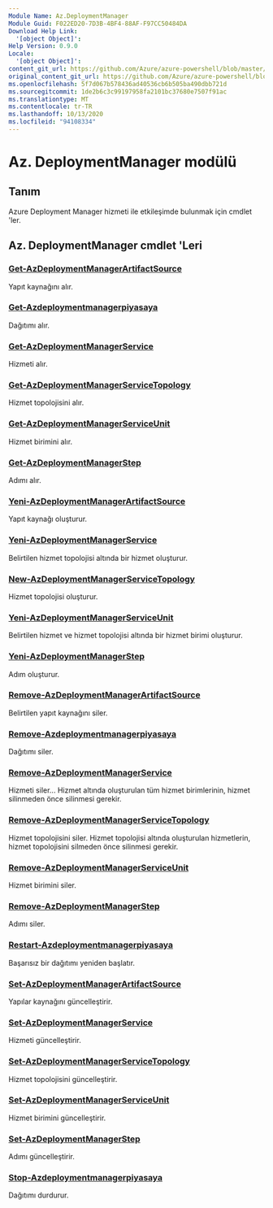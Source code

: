 ```yaml
---
Module Name: Az.DeploymentManager
Module Guid: F022ED20-7D3B-4BF4-88AF-F97CC50484DA
Download Help Link:
  '[object Object]': 
Help Version: 0.9.0
Locale:
  '[object Object]': 
content_git_url: https://github.com/Azure/azure-powershell/blob/master/src/DeploymentManager/DeploymentManager/help/Az.DeploymentManager.md
original_content_git_url: https://github.com/Azure/azure-powershell/blob/master/src/DeploymentManager/DeploymentManager/help/Az.DeploymentManager.md
ms.openlocfilehash: 5f7d067b578436ad40536cb6b505ba490dbb721d
ms.sourcegitcommit: 1de2b6c3c99197958fa2101bc37680e7507f91ac
ms.translationtype: MT
ms.contentlocale: tr-TR
ms.lasthandoff: 10/13/2020
ms.locfileid: "94108334"
---
```

# Az. DeploymentManager modülü
## Tanım
Azure Deployment Manager hizmeti ile etkileşimde bulunmak için cmdlet 'ler.

## Az. DeploymentManager cmdlet 'Leri
### [Get-AzDeploymentManagerArtifactSource](Get-AzDeploymentManagerArtifactSource.md)
Yapıt kaynağını alır.

### [Get-Azdeploymentmanagerpiyasaya](Get-AzDeploymentManagerRollout.md)
Dağıtımı alır.

### [Get-AzDeploymentManagerService](Get-AzDeploymentManagerService.md)
Hizmeti alır.

### [Get-AzDeploymentManagerServiceTopology](Get-AzDeploymentManagerServiceTopology.md)
Hizmet topolojisini alır.

### [Get-AzDeploymentManagerServiceUnit](Get-AzDeploymentManagerServiceUnit.md)
Hizmet birimini alır.

### [Get-AzDeploymentManagerStep](Get-AzDeploymentManagerStep.md)
Adımı alır.

### [Yeni-AzDeploymentManagerArtifactSource](New-AzDeploymentManagerArtifactSource.md)
Yapıt kaynağı oluşturur.

### [Yeni-AzDeploymentManagerService](New-AzDeploymentManagerService.md)
Belirtilen hizmet topolojisi altında bir hizmet oluşturur.

### [New-AzDeploymentManagerServiceTopology](New-AzDeploymentManagerServiceTopology.md)
Hizmet topolojisi oluşturur.

### [Yeni-AzDeploymentManagerServiceUnit](New-AzDeploymentManagerServiceUnit.md)
Belirtilen hizmet ve hizmet topolojisi altında bir hizmet birimi oluşturur.

### [Yeni-AzDeploymentManagerStep](New-AzDeploymentManagerStep.md)
Adım oluşturur.

### [Remove-AzDeploymentManagerArtifactSource](Remove-AzDeploymentManagerArtifactSource.md)
Belirtilen yapıt kaynağını siler.

### [Remove-Azdeploymentmanagerpiyasaya](Remove-AzDeploymentManagerRollout.md)
Dağıtımı siler.

### [Remove-AzDeploymentManagerService](Remove-AzDeploymentManagerService.md)
Hizmeti siler... Hizmet altında oluşturulan tüm hizmet birimlerinin, hizmet silinmeden önce silinmesi gerekir.

### [Remove-AzDeploymentManagerServiceTopology](Remove-AzDeploymentManagerServiceTopology.md)
Hizmet topolojisini siler. Hizmet topolojisi altında oluşturulan hizmetlerin, hizmet topolojisini silmeden önce silinmesi gerekir.

### [Remove-AzDeploymentManagerServiceUnit](Remove-AzDeploymentManagerServiceUnit.md)
Hizmet birimini siler.

### [Remove-AzDeploymentManagerStep](Remove-AzDeploymentManagerStep.md)
Adımı siler.

### [Restart-Azdeploymentmanagerpiyasaya](Restart-AzDeploymentManagerRollout.md)
Başarısız bir dağıtımı yeniden başlatır.

### [Set-AzDeploymentManagerArtifactSource](Set-AzDeploymentManagerArtifactSource.md)
Yapılar kaynağını güncelleştirir.

### [Set-AzDeploymentManagerService](Set-AzDeploymentManagerService.md)
Hizmeti güncelleştirir.

### [Set-AzDeploymentManagerServiceTopology](Set-AzDeploymentManagerServiceTopology.md)
Hizmet topolojisini güncelleştirir.

### [Set-AzDeploymentManagerServiceUnit](Set-AzDeploymentManagerServiceUnit.md)
Hizmet birimini güncelleştirir.

### [Set-AzDeploymentManagerStep](Set-AzDeploymentManagerStep.md)
Adımı güncelleştirir.

### [Stop-Azdeploymentmanagerpiyasaya](Stop-AzDeploymentManagerRollout.md)
Dağıtımı durdurur.

